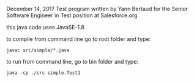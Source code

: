 December 14, 2017
Test program written by Yann Bertaud for the Senior Software Engineer in Test position at Salesforce.org

this java code uses JavaSE-1.8

to compile from command line go to root folder and type:
```
javac src/simple/*.java
```

to run from command line, go to bin folder and type:
```
java -cp ./src simple.Test1
```